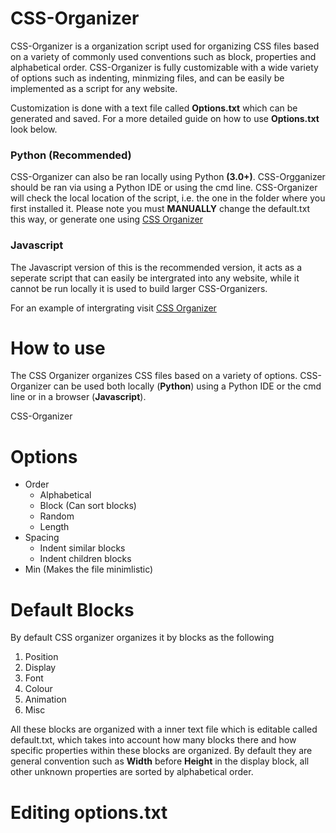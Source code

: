 # CSS-Organizer
CSS-Organizer is a organization script used for organizing CSS files based on a variety of commonly used conventions such as block, properties and alphabetical order.
CSS-Organizer is fully customizable with a wide variety of options such as indenting, minmizing files, and can be easily be implemented as a script for any website.

Customization is done with a text file called **Options.txt** which can be generated and saved. For a more detailed guide on how to use **Options.txt** look below.

### Python (Recommended)
CSS-Organizer can also be ran locally using Python **(3.0+)**. CSS-Orgganizer should be ran via using a Python IDE or using the cmd line. CSS-Organizer will check the local location of the script, i.e. the one in the folder where you first installed it.
Please note you must **MANUALLY** change the default.txt this way, or generate one using [CSS Organizer](johnsong.science/projects/css_organizer#generator "CSS Oragnizer Options.txt")

### Javascript 
The Javascript version of this is the recommended version, it acts as a seperate script that can easily be intergrated into any website, while it cannot be run locally it is used to build larger CSS-Organizers.

For an example of intergrating visit [CSS Organizer](johnsong.science/projects/css_organizer "Organizer Example")

# How to use
The CSS Organizer organizes CSS files based on a variety of options. CSS-Organizer can be used both locally (**Python**) using a Python IDE or the cmd line or in a browser (**Javascript**).

CSS-Organizer

# Options
  - Order
    - Alphabetical
    - Block (Can sort blocks)
    - Random
    - Length
  - Spacing
    - Indent similar blocks
    - Indent children blocks
  - Min (Makes the file minimlistic)

# Default Blocks
By default CSS organizer organizes it by blocks as the following

1. Position
2. Display 
3. Font
4. Colour
5. Animation
6. Misc

All these blocks are organized with a inner text file which is editable called default.txt, which takes into account how many blocks there and how specific properties within these blocks are organized. By default they are general convention such as **Width** before **Height** in the display block, all other unknown properties are sorted by alphabetical order.

# Editing options.txt
